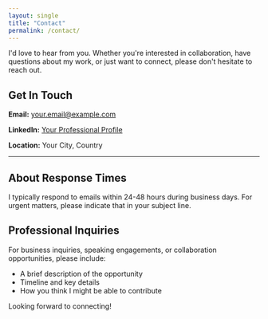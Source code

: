 ```yaml
---
layout: single
title: "Contact"
permalink: /contact/
---
```


I'd love to hear from you. Whether you're interested in collaboration, have questions about my work, or just want to connect, please don't hesitate to reach out.

## Get In Touch

**Email:** [your.email@example.com](mailto:your.email@example.com)

**LinkedIn:** [Your Professional Profile](https://linkedin.com/in/yourprofile)

**Location:** Your City, Country

---

## About Response Times

I typically respond to emails within 24-48 hours during business days. For urgent matters, please indicate that in your subject line.

## Professional Inquiries

For business inquiries, speaking engagements, or collaboration opportunities, please include:
- A brief description of the opportunity
- Timeline and key details
- How you think I might be able to contribute

Looking forward to connecting!
